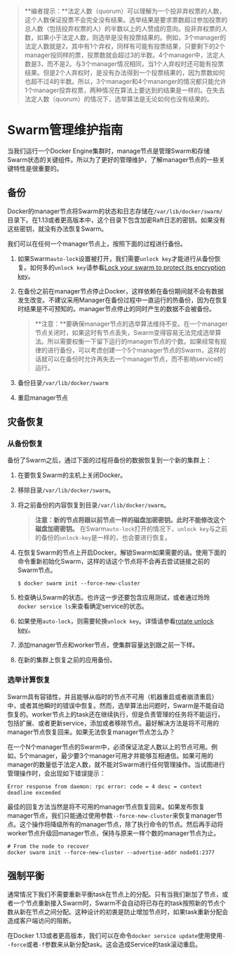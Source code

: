> **编者提示：**法定人数（quorum）可以理解为一个投非弃权票的人数，这个人数保证投票不会完全没有结果。选举结果是要求票数超过参加投票的总人数（包括投弃权票的人）的半数以上的人赞成的意向。投非弃权票的人数，如果小于法定人数，则选举是没有投票结果的。例如，3个manager的法定人数就是2，其中有1个弃权，同样有可能有投票结果，只要剩下的2个manager投同样的票，投票数就会超过3的半数。4个manager中，法定人数是3，而不是2。与3个manager情况相同，当1个人弃权时还可能有投票结果。但是2个人弃权时，是没有办法得到一个投票结果的，因为票数如何也超不过4的半数。所以，3个manager和4个mananger的情况都只能允许1个manager投弃权票，两种情况在算法上要达到的结果是一样的。在失去法定人数（quorum）的情况下，选举算法是无论如何也没有结果的。

# Swarm管理维护指南

当我们运行一个Docker Engine集群时，manage节点是管理Swarm和存储Swarm状态的关键组件。所以为了更好的管理维护，了解manager节点的一些关键特性是很重要的。















## 备份

Docker的manager节点将Swarm的状态和日志存储在`/var/lib/docker/swarm/`目录下。在1.13或者更高版本中，这个目录下包含加密Raft日志的密钥。如果没有这些密钥，就没有办法恢复Swarm。

我们可以在任何一个manager节点上，按照下面的过程进行备份。

1. 如果Swarm`auto-lock`设置被打开，我们需要`unlock key`才能进行从备份恢复。如何多的`unlock key`请参看[Lock your swarm to protect its encryption key](https://docs.docker.com/engine/swarm/swarm_manager_locking/)。

2. 在备份之前在manager节点停止Docker，这样依赖在备份期间就不会有数据发生改变。不建议采用Manager在备份过程中一直运行的热备份，因为在恢复时结果是不可预知的。manager节点停止的同时产生的数据不会被备份。
    
    > **注意：**要确保manager节点的选举算法维持不变。在一个manager节点关闭时，如果这时有节点丢失，Swarm变得容易无法完成选举算法。所以需要权衡一下留下运行的manager节点的个数。如果经常有规律的进行备份，可以考虑创建一个5个manager节点的Swarm，这样的话就可以在备份时允许再失去一个manager节点，而不影响service的运行。
    
3. 备份目录`/var/lib/docker/swarm`

4. 重启manager节点

## 灾备恢复

### 从备份恢复

备份了Swarm之后，通过下面的过程将备份的数据恢复到一个新的集群上：

1. 在要恢复Swarm的主机上关闭Docker。

2. 移除目录`/var/lib/docker/swarm`。

3. 将之前备份的内容恢复到目录`/var/lib/docker/swarm`。

    > **注意：新的节点将跟以前节点一样的磁盘加密密钥。此时不能修改这个磁盘加密密钥。**
    在Swarm`auto-lock`打开的情况下，`unlock key`与之前的备份的`unlock-key`是一样的，也会要进行恢复。
    
4. 在恢复Swarm的节点上开启Docker。解锁Swarm如果需要的话。使用下面的命令重新初始化Swarm，这样的话这个节点将不会再去尝试链接之前的Swarm节点。

    ```
    $ docker swarm init --force-new-cluster
    ```
    
5. 检查确认Swarm的状态。也许这一步还要包含应用测试，或者通过玲玲`docker service ls`来查看确定service的状态。

6. 如果使用`auto-lock`，则需要轮换`unlock key`。详情请参看[rotate unlock key](https://docs.docker.com/engine/swarm/swarm_manager_locking/#rotate-the-unlock-key)。

7. 添加manager节点和worker节点，使集群容量达到跟之前一下样。

8. 在新的集群上恢复之前的应用备份。

### 选举计算恢复

Swarm具有容错性，并且能够从临时的节点不可用（机器重启或者崩溃重启）中，或者其他瞬时的错误中恢复。然而，选举算法出问题时，Swarm是不能自动恢复的。worker节点上的task还在继续执行，但是负责管理的任务将不能运行，包括扩展、或者更新service，添加或者移除节点。最好解决方法是将不可用的manager节点恢复回来。如果无法恢复manager节点怎么办？

在一个N个manager节点的Swarm中，必须保证法定人数以上的节点可用。例如，5个manager，最少要3个manager可用才并能够互相通信。如果可用的manager的数量低于法定人数，就不能对Swarm进行任何管理操作。当试图进行管理操作时，会出现如下错误提示：

```
Error response from daemon: rpc error: code = 4 desc = context deadline exceeded
```

最佳的回复方法当然是将不可用的manager节点恢复回来。如果发布恢复manager节点，我们只能通过使用参数`--force-new-cluster`来恢复manager节点。这个操作将降级所有的manager节点，除了执行命令的节点。然后再手动将worker节点升级回manager节点，保持与原来一样个数的manager节点为止。

```
# From the node to recover
docker swarm init --force-new-cluster --advertise-addr node01:2377

```

## 强制平衡

通常情况下我们不需要重新平衡task在节点上的分配。只有当我们新加了节点，或者一个节点重新接入Swarm时，Swarm不会自动将已存在的task按照新的节点个数从新在节点之间分配。这种设计的初衷是防止增加节点时，如果task重新分配会造成客户端访问的阻断。

在Docker 1.13或者更高版本，我们可以在命令`docker service update`使用使用`--force`或者`-f`参数来从新分配task。这会造成Service的task滚动重启。

























